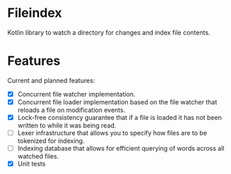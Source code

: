 # Fileindex

Kotlin library to watch a directory for changes and index file contents.

# Features

Current and planned features:

- [X] Concurrent file watcher implementation.
- [X] Concurrent file loader implementation based on the file watcher that reloads a file on modification events.
- [X] Lock-free consistency guarantee that if a file is loaded it has not been written to while it was being read.
- [ ] Lexer infrastructure that allows you to specify how files are to be tokenized for indexing. 
- [ ] Indexing database that allows for efficient querying of words across all watched files.
- [X] Unit tests
